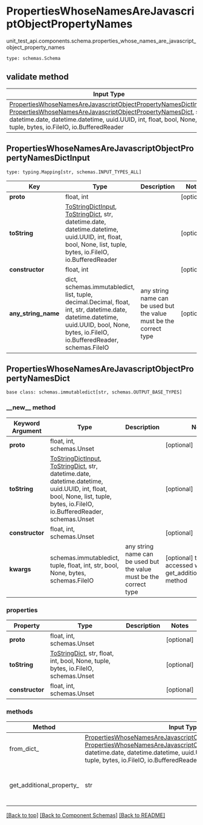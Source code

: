 # PropertiesWhoseNamesAreJavascriptObjectPropertyNames
unit_test_api.components.schema.properties_whose_names_are_javascript_object_property_names
```
type: schemas.Schema
```

## validate method
Input Type | Return Type | Notes
------------ | ------------- | -------------
[PropertiesWhoseNamesAreJavascriptObjectPropertyNamesDictInput](#propertieswhosenamesarejavascriptobjectpropertynamesdictinput), [PropertiesWhoseNamesAreJavascriptObjectPropertyNamesDict](#propertieswhosenamesarejavascriptobjectpropertynamesdict), str, datetime.date, datetime.datetime, uuid.UUID, int, float, bool, None, list, tuple, bytes, io.FileIO, io.BufferedReader | [PropertiesWhoseNamesAreJavascriptObjectPropertyNamesDict](#propertieswhosenamesarejavascriptobjectpropertynamesdict), str, float, int, bool, None, tuple, bytes, io.FileIO |

## PropertiesWhoseNamesAreJavascriptObjectPropertyNamesDictInput
```
type: typing.Mapping[str, schemas.INPUT_TYPES_ALL]
```
Key | Type |  Description | Notes
------------ | ------------- | ------------- | -------------
**__proto__** | float, int |  | [optional]
**toString** | [ToStringDictInput](#tostringdictinput), [ToStringDict](#tostringdict), str, datetime.date, datetime.datetime, uuid.UUID, int, float, bool, None, list, tuple, bytes, io.FileIO, io.BufferedReader |  | [optional]
**constructor** | float, int |  | [optional]
**any_string_name** | dict, schemas.immutabledict, list, tuple, decimal.Decimal, float, int, str, datetime.date, datetime.datetime, uuid.UUID, bool, None, bytes, io.FileIO, io.BufferedReader, schemas.FileIO | any string name can be used but the value must be the correct type | [optional]

## PropertiesWhoseNamesAreJavascriptObjectPropertyNamesDict
```
base class: schemas.immutabledict[str, schemas.OUTPUT_BASE_TYPES]

```
### &lowbar;&lowbar;new&lowbar;&lowbar; method
Keyword Argument | Type | Description | Notes
---------------- | ---- | ----------- | -----
**__proto__** | float, int, schemas.Unset |  | [optional]
**toString** | [ToStringDictInput](#tostringdictinput), [ToStringDict](#tostringdict), str, datetime.date, datetime.datetime, uuid.UUID, int, float, bool, None, list, tuple, bytes, io.FileIO, io.BufferedReader, schemas.Unset |  | [optional]
**constructor** | float, int, schemas.Unset |  | [optional]
**kwargs** | schemas.immutabledict, tuple, float, int, str, bool, None, bytes, schemas.FileIO | any string name can be used but the value must be the correct type | [optional] typed value is accessed with the get_additional_property_ method

### properties
Property | Type | Description | Notes
-------- | ---- | ----------- | -----
**__proto__** | float, int, schemas.Unset |  | [optional]
**toString** | [ToStringDict](#tostringdict), str, float, int, bool, None, tuple, bytes, io.FileIO, schemas.Unset |  | [optional]
**constructor** | float, int, schemas.Unset |  | [optional]

### methods
Method | Input Type | Return Type | Notes
------ | ---------- | ----------- | ------
from_dict_ | [PropertiesWhoseNamesAreJavascriptObjectPropertyNamesDictInput](#propertieswhosenamesarejavascriptobjectpropertynamesdictinput), [PropertiesWhoseNamesAreJavascriptObjectPropertyNamesDict](#propertieswhosenamesarejavascriptobjectpropertynamesdict), str, datetime.date, datetime.datetime, uuid.UUID, int, float, bool, None, list, tuple, bytes, io.FileIO, io.BufferedReader | [PropertiesWhoseNamesAreJavascriptObjectPropertyNamesDict](#propertieswhosenamesarejavascriptobjectpropertynamesdict), str, float, int, bool, None, tuple, bytes, io.FileIO | a constructor
get_additional_property_ | str | schemas.immutabledict, tuple, float, int, str, bool, None, bytes, schemas.FileIO, schemas.Unset }} | provides type safety for additional properties

[[Back to top]](#top) [[Back to Component Schemas]](../../../README.md#Component-Schemas) [[Back to README]](../../../README.md)
